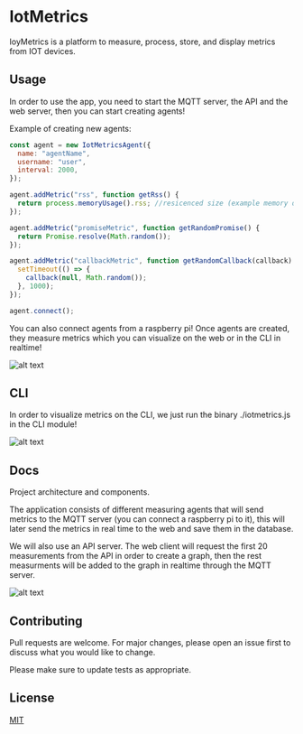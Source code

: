 # IotMetrics 

IoyMetrics is a platform to measure, process, store, and display metrics from IOT devices.

## Usage
In order to use the app, you need to start the MQTT server, the API and the web server, then you can start creating agents! 

Example of creating new agents: 
```javascript
const agent = new IotMetricsAgent({
  name: "agentName",
  username: "user",
  interval: 2000,
});

agent.addMetric("rss", function getRss() {
  return process.memoryUsage().rss; //resicenced size (example memory data that we want to measure)
});

agent.addMetric("promiseMetric", function getRandomPromise() {
  return Promise.resolve(Math.random());
});

agent.addMetric("callbackMetric", function getRandomCallback(callback) {
  setTimeout(() => {
    callback(null, Math.random());
  }, 1000);
});

agent.connect();
```
You can also connect agents from a raspberry pi!
Once agents are created, they measure metrics which you can visualize on the web or in the CLI in realtime!

![alt text](https://i.imgur.com/MvESicA.png)

## CLI


In order to visualize metrics on the CLI, we just run the binary ./iotmetrics.js in the CLI module!


![alt text](https://i.imgur.com/dPrT96Q.png)

## Docs

Project architecture and components.

The application consists of different measuring agents that will send metrics to the MQTT server (you can connect a raspberry pi to it), this will later send the metrics in real time to the web and save them in the database.

We will also use an API server. The web client will request the first 20 measurements from the API in order to create a graph, then the rest measurments will be added to the graph in realtime through the MQTT server.

![alt text](https://i.imgur.com/ncufkaJ.png)



## Contributing
Pull requests are welcome. For major changes, please open an issue first to discuss what you would like to change.

Please make sure to update tests as appropriate.



## License
[MIT](https://choosealicense.com/licenses/mit/)
